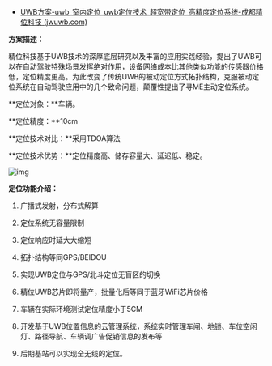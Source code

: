 - [UWB方案-uwb_室内定位_uwb定位技术_超宽带定位_高精度定位系统-成都精位科技 (jwuwb.com)](http://www.jwuwb.com/hl_solution/solution-detail/33.html)

**方案描述：**

精位科技基于UWB技术的深厚底层研究以及丰富的应用实践经验，提出了UWB可以在自动驾驶特殊场景发挥绝对作用，设备网络成本比其他类似功能的传感器价格低，定位精度更高。为此改变了传统UWB的被动定位方式拓扑结构，克服被动定位系统在自动驾驶应用中的几个致命问题，颠覆性提出了寻ME主动定位系统。

**定位对象：**车辆。

**定位精度：**10cm

**定位技术对比：**采用TDOA算法

**定位技术优势：**定位精度高、储存容量大、延迟低、稳定。

![img](http://www.jwuwb.com/profile/image/a3e73431-6f38-4f47-ad61-dbcab24d8eab.png)

**定位功能介绍：**

1. 广播式发射，分布式解算

2. 定位系统无容量限制

3. 定位响应时延大大缩短

4. 拓扑结构等同GPS/BEIDOU

5. 实现UWB定位与GPS/北斗定位无盲区的切换

6. 精位UWB芯片即将量产，批量化后等同于蓝牙WiFi芯片价格

7. 车辆在实际环境测试定位精度小于5CM

8. 开发基于UWB位置信息的云管理系统，系统实时管理车闸、地锁、车位空闲灯、路径导航、车辆调广告促销信息的发布等

9. 后期基站可以实现全无线的定位。